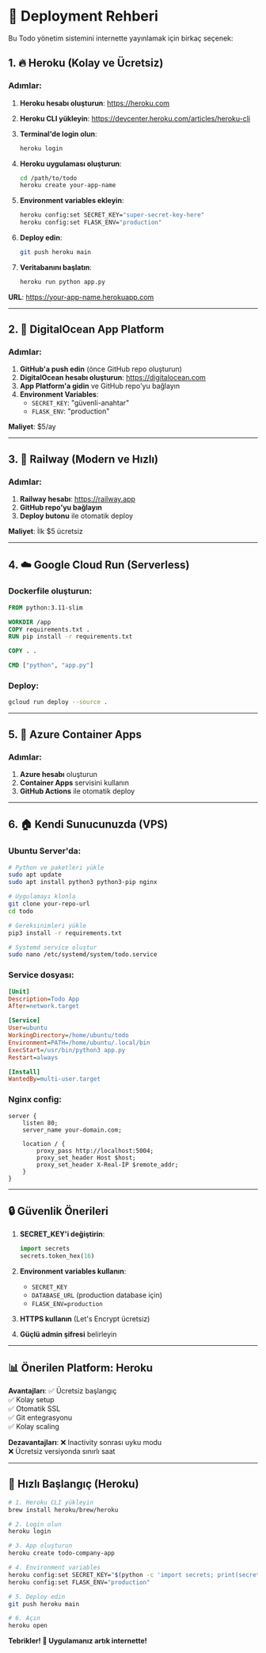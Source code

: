 # 🚀 Deployment Rehberi

Bu Todo yönetim sistemini internette yayınlamak için birkaç seçenek:

## 1. 🔥 Heroku (Kolay ve Ücretsiz)

### Adımlar:
1. **Heroku hesabı oluşturun**: https://heroku.com
2. **Heroku CLI yükleyin**: https://devcenter.heroku.com/articles/heroku-cli
3. **Terminal'de login olun**:
   ```bash
   heroku login
   ```

4. **Heroku uygulaması oluşturun**:
   ```bash
   cd /path/to/todo
   heroku create your-app-name
   ```

5. **Environment variables ekleyin**:
   ```bash
   heroku config:set SECRET_KEY="super-secret-key-here"
   heroku config:set FLASK_ENV="production"
   ```

6. **Deploy edin**:
   ```bash
   git push heroku main
   ```

7. **Veritabanını başlatın**:
   ```bash
   heroku run python app.py
   ```

**URL**: https://your-app-name.herokuapp.com

---

## 2. 🌊 DigitalOcean App Platform

### Adımlar:
1. **GitHub'a push edin** (önce GitHub repo oluşturun)
2. **DigitalOcean hesabı oluşturun**: https://digitalocean.com
3. **App Platform'a gidin** ve GitHub repo'yu bağlayın
4. **Environment Variables**:
   - `SECRET_KEY`: "güvenli-anahtar"
   - `FLASK_ENV`: "production"

**Maliyet**: $5/ay

---

## 3. 🚀 Railway (Modern ve Hızlı)

### Adımlar:
1. **Railway hesabı**: https://railway.app
2. **GitHub repo'yu bağlayın**
3. **Deploy butonu** ile otomatik deploy

**Maliyet**: İlk $5 ücretsiz

---

## 4. ☁️ Google Cloud Run (Serverless)

### Dockerfile oluşturun:
```dockerfile
FROM python:3.11-slim

WORKDIR /app
COPY requirements.txt .
RUN pip install -r requirements.txt

COPY . .

CMD ["python", "app.py"]
```

### Deploy:
```bash
gcloud run deploy --source .
```

---

## 5. 🔷 Azure Container Apps

### Adımlar:
1. **Azure hesabı** oluşturun
2. **Container Apps** servisini kullanın
3. **GitHub Actions** ile otomatik deploy

---

## 6. 🏠 Kendi Sunucunuzda (VPS)

### Ubuntu Server'da:
```bash
# Python ve paketleri yükle
sudo apt update
sudo apt install python3 python3-pip nginx

# Uygulamayı klonla
git clone your-repo-url
cd todo

# Gereksinimleri yükle
pip3 install -r requirements.txt

# Systemd service oluştur
sudo nano /etc/systemd/system/todo.service
```

### Service dosyası:
```ini
[Unit]
Description=Todo App
After=network.target

[Service]
User=ubuntu
WorkingDirectory=/home/ubuntu/todo
Environment=PATH=/home/ubuntu/.local/bin
ExecStart=/usr/bin/python3 app.py
Restart=always

[Install]
WantedBy=multi-user.target
```

### Nginx config:
```nginx
server {
    listen 80;
    server_name your-domain.com;

    location / {
        proxy_pass http://localhost:5004;
        proxy_set_header Host $host;
        proxy_set_header X-Real-IP $remote_addr;
    }
}
```

---

## 🔒 Güvenlik Önerileri

1. **SECRET_KEY'i değiştirin**:
   ```python
   import secrets
   secrets.token_hex(16)
   ```

2. **Environment variables kullanın**:
   - `SECRET_KEY`
   - `DATABASE_URL` (production database için)
   - `FLASK_ENV=production`

3. **HTTPS kullanın** (Let's Encrypt ücretsiz)

4. **Güçlü admin şifresi** belirleyin

---

## 📊 Önerilen Platform: **Heroku**

**Avantajları**:
✅ Ücretsiz başlangıç  
✅ Kolay setup  
✅ Otomatik SSL  
✅ Git entegrasyonu  
✅ Kolay scaling  

**Dezavantajları**:
❌ Inactivity sonrası uyku modu  
❌ Ücretsiz versiyonda sınırlı saat  

---

## 🚀 Hızlı Başlangıç (Heroku)

```bash
# 1. Heroku CLI yükleyin
brew install heroku/brew/heroku

# 2. Login olun
heroku login

# 3. App oluşturun
heroku create todo-company-app

# 4. Environment variables
heroku config:set SECRET_KEY="$(python -c 'import secrets; print(secrets.token_hex(16))')"
heroku config:set FLASK_ENV="production"

# 5. Deploy edin
git push heroku main

# 6. Açın
heroku open
```

**Tebrikler! 🎉 Uygulamanız artık internette!**

